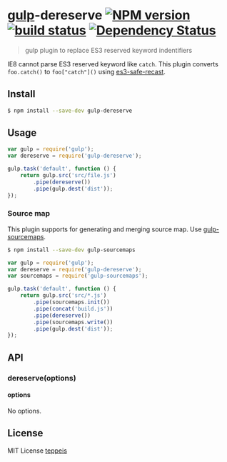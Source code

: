 # [gulp](http://gulpjs.com)-dereserve [![NPM version][npm-image]][npm-url] [![build status][travis-image]][travis-url] [![Dependency Status][deps-image]][deps-url]

> gulp plugin to replace ES3 reserved keyword indentifiers

IE8 cannot parse ES3 reserved keyword like `catch`.
This plugin converts `foo.catch()` to `foo["catch"]()` using [es3-safe-recast](https://www.npmjs.org/package/es3-safe-recast).

## Install

```sh
$ npm install --save-dev gulp-dereserve
```


## Usage

```js
var gulp = require('gulp');
var dereserve = require('gulp-dereserve');

gulp.task('default', function () {
	return gulp.src('src/file.js')
		.pipe(dereserve())
		.pipe(gulp.dest('dist'));
});
```

### Source map

This plugin supports for generating and merging source map.
Use [gulp-sourcemaps](https://www.npmjs.org/package/gulp-sourcemaps).

```sh
$ npm install --save-dev gulp-sourcemaps
```

```js
var gulp = require('gulp');
var dereserve = require('gulp-dereserve');
var sourcemaps = require('gulp-sourcemaps');

gulp.task('default', function () {
	return gulp.src('src/*.js')
		.pipe(sourcemaps.init())
		.pipe(concat('build.js'))
		.pipe(dereserve())
		.pipe(sourcemaps.write())
		.pipe(gulp.dest('dist'));
});
```

## API

### dereserve(options)

#### options

No options.


## License

MIT License [teppeis](https://github.com/teppeis)

[npm-image]: https://img.shields.io/npm/v/gulp-dereserve.svg
[npm-url]: https://npmjs.org/package/gulp-dereserve
[travis-image]: https://travis-ci.org/teppeis/gulp-dereserve.svg?branch=master
[travis-url]: https://travis-ci.org/teppeis/gulp-dereverse
[deps-image]: https://david-dm.org/teppeis/gulp-dereserve.svg
[deps-url]: https://david-dm.org/teppeis/gulp-dereserve
